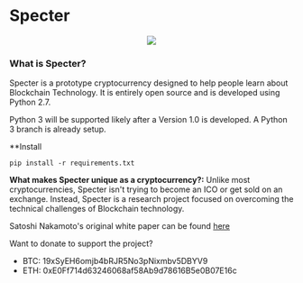 # Specter
<p align="center">
  <img src=https://github.com/frichetten/specter/raw/master/specter.png />
</p>

### What is Specter?
Specter is a prototype cryptocurrency designed to help people learn about Blockchain Technology. It is entirely open source and is developed using Python 2.7.

Python 3 will be supported likely after a Version 1.0 is developed. A Python 3 branch is already setup.

**Install  

`pip install -r requirements.txt`  

**What makes Specter unique as a cryptocurrency?:** Unlike most cryptocurrencies, Specter isn't trying to become an ICO or get sold on an exchange. Instead, Specter is a research project focused on overcoming the technical challenges of Blockchain technology.

Satoshi Nakamoto's original white paper can be found [here](https://bitcoin.org/bitcoin.pdf)

Want to donate to support the project? 
* BTC: 19xSyEH6omjb4bRJR5No3pNixmbv5DBYV9
* ETH: 0xE0Ff714d63246068af58Ab9d78616B5e0B07E16c
